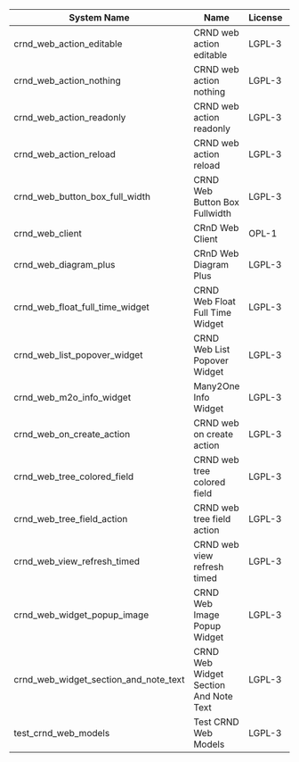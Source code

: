| System Name | Name | License | Version | Summary | Price |
|---|---|---|---|---|---|
| crnd_web_action_editable | CRND web action editable | LGPL-3 | 14.0.0.2.0 |  |  |
| crnd_web_action_nothing | CRND web action nothing | LGPL-3 | 14.0.0.1.0 |  |  |
| crnd_web_action_readonly | CRND web action readonly | LGPL-3 | 14.0.0.2.0 |  |  |
| crnd_web_action_reload | CRND web action reload | LGPL-3 | 14.0.0.2.0 |  |  |
| crnd_web_button_box_full_width | CRND Web Button Box Fullwidth | LGPL-3 | 14.0.0.1.1 | Button_box at the top of the form |  |
| crnd_web_client | CRnD Web Client | OPL-1 | 14.0.1.1.1 | Web Client Extention |  |
| crnd_web_diagram_plus | CRnD Web Diagram Plus | LGPL-3 | 14.0.0.5.0 | Odoo Web Diagram view by CRnD. |  |
| crnd_web_float_full_time_widget | CRND Web Float Full Time Widget | LGPL-3 | 14.0.0.2.0 | Float Time Duration Widget |  |
| crnd_web_list_popover_widget | CRND Web List Popover Widget | LGPL-3 | 14.0.0.5.1 | Tooltips message for text fields on tree view. |  |
| crnd_web_m2o_info_widget | Many2One Info Widget | LGPL-3 | 14.0.0.6.0 | Many2One Info Widget |  |
| crnd_web_on_create_action | CRND web on create action | LGPL-3 | 14.0.0.1.0 | Make it possible to use wizards to create records |  |
| crnd_web_tree_colored_field | CRND web tree colored field | LGPL-3 | 14.0.0.3.0 |  |  |
| crnd_web_tree_field_action | CRND web tree field action | LGPL-3 | 14.0.0.4.0 |  |  |
| crnd_web_view_refresh_timed | CRND web view refresh timed | LGPL-3 | 14.0.0.1.0 |  |  |
| crnd_web_widget_popup_image | CRND Web Image Popup Widget | LGPL-3 | 14.0.0.1.0 | Popup images from the binary fields |  |
| crnd_web_widget_section_and_note_text | CRND Web Widget Section And Note Text | LGPL-3 | 14.0.0.0.1 | Makes the standard section_and_note_text widget compatible with CRND Web List Popover Widget. |  |
| test_crnd_web_models | Test CRND Web Models | LGPL-3 | 14.0.0.5.0 | Module for testing web addons. |  |

